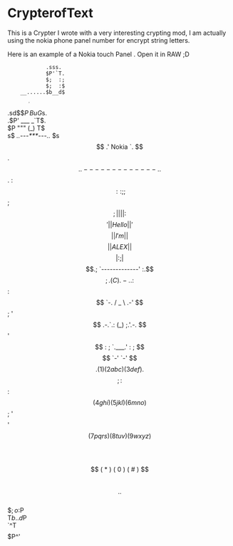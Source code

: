 # CrypterofText
This is a Crypter I wrote with a very interesting crypting mod, 
I am actually using the nokia phone panel number for encrypt string letters.



Here is an example of a Nokia touch Panel . Open it in RAW ;D

                .sss.      
                $P'`T.     
                $;  :;     
                $;  :$     
        __......$b__d$     
   .sd$$$P^^^^^^^TBuG$s.   
  .$P'      ___     _`T$.  
  $P        """    (_) T$  
 s$   _..---***---.._   $s 
 $$ .'     Nokia      `. $$ 
.$$.  .-------------.  .$$.
:$$: :               ; ;$$;
$$;| |               | |:$$
$$'| | Hello         | |'$$
$$ | |  I'm          | | $$
$$ | | ALEX          | | $$
$$ | :               ; | $$
$$.;  `-------------'  :.$$
$$; . (C)   .-.       . :$$
:$$  `-.   / _ \   .-'  $$;
'$$  .-.`.: (_) ;.'.-.  $$'
 $$ :   ; `.___.' :   ; $$ 
 $$  `-'           `-'  $$ 
 $$.  (1)  (2abc)(3def).$$ 
 $$;                   :$$ 
 :$$ (4ghi)(5jkl)(6mno) $$; 
 '$$                   $$' 
  $$(7pqrs)(8tuv)(9wxyz)$$  
  $$                   $$  
  $$ ( * ) ( 0 ) ( # ) $$  
  $$.                 .$$  
  $$; o               :$P  
   T$b.             .d$P   
    `^T$$$$$$$$$$$$$P^'

